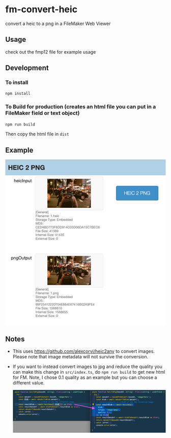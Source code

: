 # fm-convert-heic

convert a heic to a png in a FileMaker Web Viewer

## Usage

check out the fmp12 file for example usage

## Development

### To install

```bash
npm install
```

### To Build for production (creates an html file you can put in a FileMaker field or text object)

```bash
npm run build
```

Then copy the html file in `dist`

## Example

![fmp file](./readme-image.png)

## Notes

- This uses <https://github.com/alexcorvi/heic2any> to convert images. Please note that image metadata will not survive the conversion.

- If you want to instead convert images to jpg and reduce the quality you can make this change in `src/index.ts`, do `npm run build` to get new html for FM. Note, I chose 0.1 quality as an example but you can choose a different value.

  ![Convert to jpg instead](./readme-convert-to-jpg.png)
